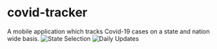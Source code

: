 # covid-tracker
A mobile application which tracks Covid-19 cases on a state and nation wide basis.
![State Selection](https://i.ibb.co/GM67bn6/6-5-1.png)
![Daily Updates](https://i.ibb.co/vZrg15y/6-5-2.png)

